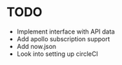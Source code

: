# TODO

- Implement interface with API data
- Add apollo subscription support
- Add now.json
- Look into setting up circleCI
